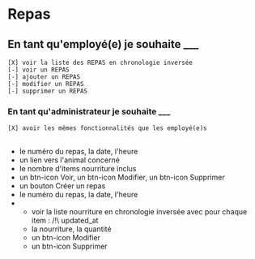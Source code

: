 # Repas

## En tant qu'employé(e) je souhaite ___

    [X] voir la liste des REPAS en chronologie inversée 
    [-] voir un REPAS 
    [-] ajouter un REPAS
    [-] modifier un REPAS
    [-] supprimer un REPAS

### En tant qu'administrateur je souhaite ___

    [X] avoir les mêmes fonctionnalités que les employé(e)s

##

- le numéro du repas, la date, l'heure
- un lien vers l'animal concerné
- le nombre d'items nourriture inclus
- un btn-icon Voir, un btn-icon Modifier, un btn-icon Supprimer
- un bouton Créer un repas
- le numéro du repas, la date, l'heure
- 
  * voir la liste nourriture en chronologie inversée avec pour chaque item :
  /!\ updated_at
  - la nourriture, la quantité
  - un btn-icon Modifier
  - un btn-icon Supprimer